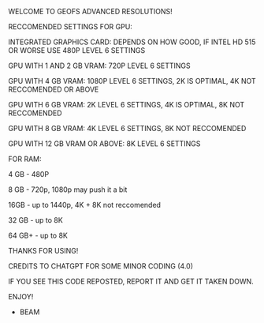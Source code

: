 WELCOME TO GEOFS ADVANCED RESOLUTIONS!

RECCOMENDED SETTINGS FOR GPU:

INTEGRATED GRAPHICS CARD: DEPENDS ON HOW GOOD, IF INTEL HD 515 OR WORSE USE 480P LEVEL 6 SETTINGS

GPU WITH 1 AND 2 GB VRAM: 720P LEVEL 6 SETTINGS

GPU WITH 4 GB VRAM: 1080P LEVEL 6 SETTINGS, 2K IS OPTIMAL, 4K NOT RECCOMENDED OR ABOVE

GPU WITH 6 GB VRAM: 2K LEVEL 6 SETTINGS, 4K IS OPTIMAL, 8K NOT RECCOMENDED

GPU WITH 8 GB VRAM: 4K LEVEL 6 SETTINGS, 8K NOT RECCOMENDED

GPU WITH 12 GB VRAM OR ABOVE: 8K LEVEL 6 SETTINGS

FOR RAM:

4 GB - 480P

8 GB - 720p, 1080p may push it a bit

16GB - up to 1440p, 4K + 8K not reccomended

32 GB - up to 8K

64 GB+ - up to 8K


THANKS FOR USING!

CREDITS TO CHATGPT FOR SOME MINOR CODING (4.0)

IF YOU SEE THIS CODE REPOSTED, REPORT IT AND GET IT TAKEN DOWN.

ENJOY!

- BEAM
